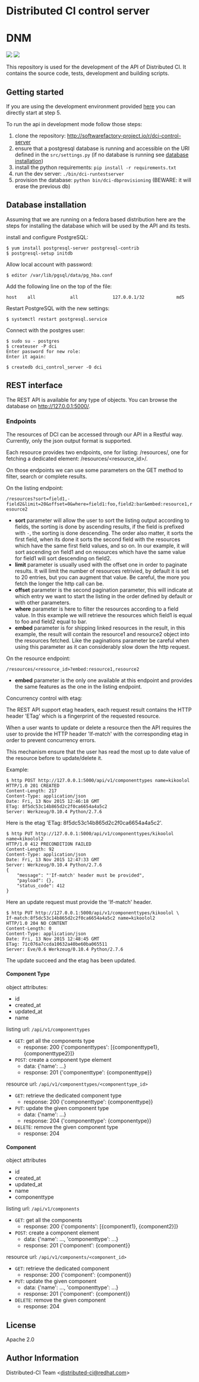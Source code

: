# Distributed CI control server

# DNM

![](https://img.shields.io/badge/license-Apache2.0-blue.svg?style=flat) ![](https://img.shields.io/badge/python-2.7,3.5-green.svg?style=flat)

This repository is used for the development of the API of Distributed CI. It contains the source code, tests, development and building scripts.

## Getting started

If you are using the development environment provided [here](https://github.com/redhat-cip/dci-dev-env) you can directly start at step 5.

To run the api in development mode follow those steps:

1.  clone the repository: <http://softwarefactory-project.io/r/dci-control-server>
2.  ensure that a postgresql database is running and accessible on the URI defined in the `src/settings.py` (if no database is running see [database installation]())
3.  install the python requirements: `pip install -r requirements.txt`
4.  run the dev server: `./bin/dci-runtestserver`
5.  provision the database: `python bin/dci-dbprovisioning` (BEWARE: it will erase the previous db)

## Database installation

Assuming that we are running on a fedora based distribution here are the steps for installing the database which will be used by the API and its tests.

install and configure PostgreSQL:

``` sourceCode
$ yum install postgresql-server postgresql-contrib
$ postgresql-setup initdb
```

Allow local account with password:

``` sourceCode
$ editor /var/lib/pgsql/data/pg_hba.conf
```

Add the following line on the top of the file:

``` sourceCode
host    all             all             127.0.0.1/32            md5
```

Restart PostgreSQL with the new settings:

``` sourceCode
$ systemctl restart postgresql.service
```

Connect with the postgres user:

``` sourceCode
$ sudo su - postgres
$ createuser -P dci
Enter password for new role:
Enter it again:

$ createdb dci_control_server -O dci
```

## REST interface

The REST API is available for any type of objects. You can browse the database on <http://127.0.0.1:5000/>.

### Endpoints

The resources of DCI can be accessed through our API in a Restful way. Currently, only the json output format is supported.

Each resource provides two endpoints, one for listing: /resources/, one for fetching a dedicated element: /resources/&lt;resource\_id&gt;/.

On those endpoints we can use some parameters on the GET method to filter, search or complete results.

On the listing endpoint:

`/resources?sort=field1,-field2&limit=20&offset=0&where=field1:foo,field2:bar&embed:resource1,resource2`

-   **sort** parameter will allow the user to sort the listing output according to fields, the sorting is done by ascending results, if the field is prefixed with `-`, the sorting is done descending. The order also matter, it sorts the first field, when its done it sorts the second field with the resources which have the same first field values, and so on. In our example, it will sort ascending on field1 and on resources which have the same value for field1 will sort descending on field2.
-   **limit** parameter is usually used with the offset one in order to paginate results. It will limit the number of resources retrivied, by default it is set to 20 entries, but you can augment that value. Be careful, the more you fetch the longer the http call can be.
-   **offset** parameter is the second pagination parameter, this will indicate at which entry we want to start the listing in the order defined by default or with other parameters.
-   **where** parameter is here to filter the resources according to a field value. In this example we will retrieve the resources which field1 is equal to foo and field2 equal to bar.
-   **embed** parameter is for shipping linked resources in the result, in this example, the result will contain the resource1 and resource2 object into the resources fetched. Like the paginations parameter be careful when using this parameter as it can considerably slow down the http request.

On the resource endpoint:

`/resources/<resource_id>?embed:resource1,resource2`

-   **embed** parameter is the only one available at this endpoint and provides the same features as the one in the listing endpoint.

Concurrency control with etag:

The REST API support etag headers, each request result contains the HTTP header 'ETag' which is a fingerprint of the requested resource.

When a user wants to update or delete a resource then the API requires the user to provide the HTTP header 'If-match' with the corresponding etag in order to prevent concurrency errors.

This mechanism ensure that the user has read the most up to date value of the resource before to update/delete it.

Example:

``` sourceCode
$ http POST http://127.0.0.1:5000/api/v1/componenttypes name=kikoolol
HTTP/1.0 201 CREATED
Content-Length: 217
Content-Type: application/json
Date: Fri, 13 Nov 2015 12:46:18 GMT
ETag: 8f5dc53c14b865d2c2f0ca6654a4a5c2
Server: Werkzeug/0.10.4 Python/2.7.6
```

Here is the etag 'ETag: 8f5dc53c14b865d2c2f0ca6654a4a5c2'.

``` sourceCode
$ http PUT http://127.0.0.1:5000/api/v1/componenttypes/kikoolol name=kikoolol2
HTTP/1.0 412 PRECONDITION FAILED
Content-Length: 92
Content-Type: application/json
Date: Fri, 13 Nov 2015 12:47:33 GMT
Server: Werkzeug/0.10.4 Python/2.7.6
{
    "message": "'If-match' header must be provided",
    "payload": {},
    "status_code": 412
}
```

Here an update request must provide the 'If-match' header.

``` sourceCode
$ http PUT http://127.0.0.1:5000/api/v1/componenttypes/kikoolol \
If-match:8f5dc53c14b865d2c2f0ca6654a4a5c2 name=kikoolol2
HTTP/1.0 204 NO CONTENT
Content-Length: 0
Content-Type: application/json
Date: Fri, 13 Nov 2015 12:48:45 GMT
ETag: 71c076a7ccda10632a40be60ba065511
Server: Eve/0.6 Werkzeug/0.10.4 Python/2.7.6
```

The update succeed and the etag has been updated.

#### Component Type

object attributes:

-   id
-   created\_at
-   updated\_at
-   name

listing url: `/api/v1/componenttypes`

-   `GET`: get all the components type
    -   response: 200 {'componenttypes': \[{componenttype1}, {componenttype2}\]}
-   `POST`: create a component type element
    -   data: {'name': ...}
    -   response: 201 {'componenttype': {componenttype}}

resource url: `/api/v1/componenttypes/<componenttype_id>`

-   `GET`: retrieve the dedicated component type
    -   response: 200 {'componenttype': {componenttype}}
-   `PUT`: update the given component type
    -   data: {'name': ...}
    -   response: 204 {'componenttype': {componentype}}
-   `DELETE`: remove the given component type
    -   response: 204

#### Component

object attributes

-   id
-   created\_at
-   updated\_at
-   name
-   componenttype

listing url: `/api/v1/components`

-   `GET`: get all the components
    -   response: 200 {'components': \[{component1}, {component2}\]}
-   `POST`: create a component element
    -   data: {'name': ..., 'componenttype': ...}
    -   response: 201 {'component': {component}}

resource url: `/api/v1/components/<component_id>`

-   `GET`: retrieve the dedicated component
    -   response: 200 {'component': {component}}
-   `PUT`: update the given component
    -   data: {'name': ..., 'componenttype': ...}
    -   response: 201 {'component': {component}}
-   `DELETE`: remove the given component
    -   response: 204

## License

Apache 2.0

## Author Information

Distributed-CI Team &lt;<distributed-ci@redhat.com>&gt;
